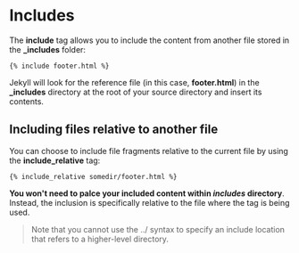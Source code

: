 # Includes

The **include** tag allows you to include the content from another file stored in the **_includes** folder:

```liquid
{% include footer.html %}
```

Jekyll will look for the reference file (in this case, **footer.html**) in the **_includes** directory at the root of your source directory and insert its contents.

## Including files relative to another file

You can choose to include file fragments relative to the current file by using the **include_relative** tag:

```liquid
{% include_relative somedir/footer.html %}
```

**You won't need to palce your included content within *includes* directory**. Instead, the inclusion is specifically relative to the file where the tag is being used.

> Note that you cannot use the ../ syntax to specify an include location that refers to a higher-level directory.